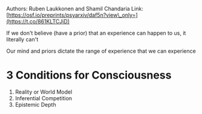 Authors: Ruben Laukkonen and Shamil Chandaria
Link: [https://osf.io/preprints/psyarxiv/daf5n?view\_only=](https://t.co/861KLTCJjD)

If we don't believe (have a prior) that an experience can happen to us, it literally can't

Our mind and priors dictate the range of experience that we can experience

# 3 Conditions for Consciousness

1. Reality or World Model
2. Inferential Competition
3. Epistemic Depth
